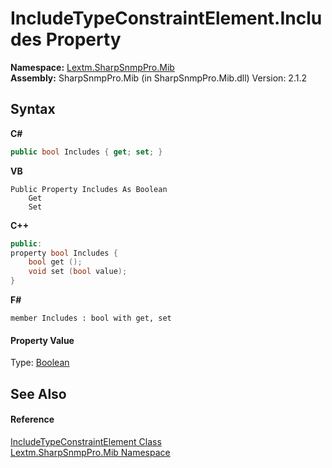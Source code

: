 # IncludeTypeConstraintElement.Includes Property 
 

**Namespace:**&nbsp;<a href="N_Lextm_SharpSnmpPro_Mib">Lextm.SharpSnmpPro.Mib</a><br />**Assembly:**&nbsp;SharpSnmpPro.Mib (in SharpSnmpPro.Mib.dll) Version: 2.1.2

## Syntax

**C#**<br />
``` C#
public bool Includes { get; set; }
```

**VB**<br />
``` VB
Public Property Includes As Boolean
	Get
	Set
```

**C++**<br />
``` C++
public:
property bool Includes {
	bool get ();
	void set (bool value);
}
```

**F#**<br />
``` F#
member Includes : bool with get, set

```


#### Property Value
Type: <a href="https://docs.microsoft.com/dotnet/api/system.boolean" target="_blank" rel="noopener noreferrer">Boolean</a>

## See Also


#### Reference
<a href="T_Lextm_SharpSnmpPro_Mib_IncludeTypeConstraintElement">IncludeTypeConstraintElement Class</a><br /><a href="N_Lextm_SharpSnmpPro_Mib">Lextm.SharpSnmpPro.Mib Namespace</a><br />